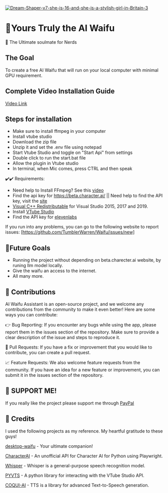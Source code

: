 <div>
 <a href="https://ibb.co/pLsZxbY"><img src="https://i.ibb.co/HHMYVB5/Dream-Shaper-v7-she-is-16-and-she-is-a-stylish-girl-in-Britain-3.jpg" alt="Dream-Shaper-v7-she-is-16-and-she-is-a-stylish-girl-in-Britain-3" border="0"></a>
  <br>
  <h1>🌟Yours Truly the AI Waifu</h1>
  <p>
    💬 The Ultimate soulmate for Nerds
    <br>
  </p>
</div>

## The Goal
To create a free AI Waifu that will run on your local computer with minimal GPU requirement.

## Complete Video Installation Guide
[Video Link](https://youtu.be/aZDaESBFic4)

## Steps for installation

- Make sure to install ffmpeg in your computer
- Install vtube studio
- Download the zip file
- Unzip it and set the .env file using notepad
- Start Vtube Studio and toggle on "Start Api" from settings
- Double click to run the start.bat file
- Allow the plugin in Vtube studio
- In terminal, when Mic comes, press CTRL and then speak
   


✔️✔️ Requirements:
- Need help to Install FFmpeg? See this [video](https://www.youtube.com/watch?v=EyIIvctDhYc&t=252s)
- Find the api key for https://beta.character.ai/ || Need help to find the API key, visit the [site](https://pycai.gitbook.io/welcome/api/values)
- [Visual C++ Redistributable](https://learn.microsoft.com/en-us/cpp/windows/latest-supported-vc-redist?view=msvc-170) for Visual Studio 2015, 2017 and 2019.
- Install [VTube Studio](https://denchisoft.com/)
- Find the API key for [elevenlabs](https://beta.elevenlabs.io/speech-synthesis)

If you run into any problems, you can go to the following website to report issues: [https://github.com/TumblerWarren/Waifu/issues/new]

##  🚧Future Goals
- Running the project without depending on beta.charecter.ai website, by runing llm model locally.
- Give the waifu an access to the internet.
- All many more.


## 🤝 Contributions
AI Waifu Assistant is an open-source project, and we welcome any contributions from the community to make it even better! Here are some ways you can contribute:

👉 Bug Reporting: If you encounter any bugs while using the app, please report them in the issues section of the repository. Make sure to provide a clear description of the issue and steps to reproduce it.

🔨 Pull Requests: If you have a fix or improvement that you would like to contribute, you can create a pull request. 

📈 Feature Requests: We also welcome feature requests from the community. If you have an idea for a new feature or improvement, you can submit it in the issues section of the repository.

## 👏 SUPPORT ME!
If you really like the project please support me through [PayPal](https://paypal.me/RandomChanManga?country.x=IN&locale.x=en_GB)

## 🎁 Credits
I used the following projects as my reference. My heartful gratitude to these guys!


[desktop-waifu](https://github.com/AlizerUncaged/desktop-waifu) - Your ultimate companion!

[CharacterAI](https://github.com/kramcat/CharacterAI) - An unofficial API for Character AI for Python using Playwright.

[Whisper](https://github.com/openai/whisper) - Whisper is a general-purpose speech recognition model.

[PYVTS](https://github.com/Genteki/pyvts) - A python library for interacting with the VTube Studio API.

[COQUI-AI](https://github.com/coqui-ai/TTS) - TTS is a library for advanced Text-to-Speech generation. 
